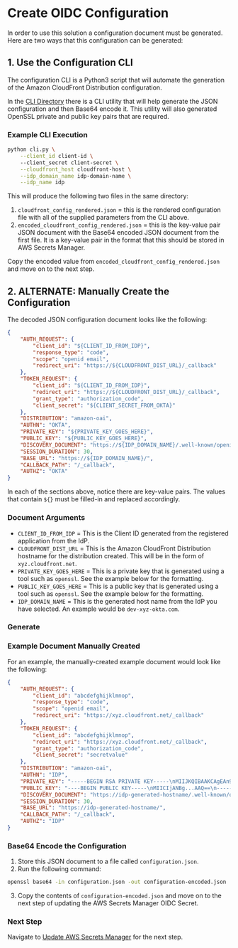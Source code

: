 # Create OIDC Configuration

In order to use this solution a configuration document must be generated. Here are two ways that this configuration can be generated:

## 1. Use the Configuration CLI

The configuration CLI is a Python3 script that will automate the generation of the Amazon CloudFront Distribution configuration. 

In the [CLI Directory](../cli) there is a CLI utility that will help generate the JSON configuration and then Base64 encode it. This utility will also generated OpenSSL private and public key pairs that are required.

### Example CLI Execution

```sh
python cli.py \
	--client_id client-id \ 
	--client_secret client-secret \
	--cloudfront_host cloudfront-host \
	--idp_domain_name idp-domain-name \
	--idp_name idp
```

This will produce the following two files in the same directory:
1. `cloudfront_config_rendered.json` = this is the rendered configuration file with all of the supplied parameters from the CLI above.
2. `encoded_cloudfront_config_rendered.json` = this is the key-value pair JSON document with the Base64 encoded JSON document from the first file. It is a key-value pair in the format that this should be stored in AWS Secrets Manager.

Copy the encoded value from `encoded_cloudfront_config_rendered.json` and move on to the next step.

## 2. ALTERNATE: Manually Create the Configuration

The decoded JSON configuration document looks like the following:

```json
{
	"AUTH_REQUEST": {
		"client_id": "${CLIENT_ID_FROM_IDP}",
		"response_type": "code",
		"scope": "openid email",
		"redirect_uri": "https://${CLOUDFRONT_DIST_URL}/_callback"
	},
	"TOKEN_REQUEST": {
		"client_id": "${CLIENT_ID_FROM_IDP}",
		"redirect_uri": "https://${CLOUDFRONT_DIST_URL}/_callback",
		"grant_type": "authorization_code",
		"client_secret": "${CLIENT_SECRET_FROM_OKTA}"
	},
	"DISTRIBUTION": "amazon-oai",
	"AUTHN": "OKTA",
	"PRIVATE_KEY": "${PRIVATE_KEY_GOES_HERE}",
	"PUBLIC_KEY": "${PUBLIC_KEY_GOES_HERE}",
	"DISCOVERY_DOCUMENT": "https://${IDP_DOMAIN_NAME}/.well-known/openid-configuration",
	"SESSION_DURATION": 30,
	"BASE_URL": "https://${IDP_DOMAIN_NAME}/",
	"CALLBACK_PATH": "/_callback",
	"AUTHZ": "OKTA"
}
```

In each of the sections above, notice there are key-value pairs. The values that contain `${}` must be filled-in and replaced accordingly. 

### Document Arguments

- `CLIENT_ID_FROM_IDP` = This is the Client ID generated from the registered application from the IdP.
- `CLOUDFRONT_DIST_URL` = This is the Amazon CloudFront Distribution hostname for the distribution created. This will be in the form of `xyz.cloudfront.net`.
- `PRIVATE_KEY_GOES_HERE` = This is a private key that is generated using a tool such as `openssl`. See the example below for the formatting.
- `PUBLIC_KEY_GOES_HERE` = This is a public key that is generated using a tool such as `openssl`. See the example below for the formatting.
- `IDP_DOMAIN_NAME` = This is the generated host name from the IdP you have selected. An example would be `dev-xyz-okta.com`.

### Generate 

### Example Document Manually Created

For an example, the manually-created example document would look like the following:


```json
{
	"AUTH_REQUEST": {
		"client_id": "abcdefghijklmnop",
		"response_type": "code",
		"scope": "openid email",
		"redirect_uri": "https://xyz.cloudfront.net/_callback"
	},
	"TOKEN_REQUEST": {
		"client_id": "abcdefghijklmnop",
		"redirect_uri": "https://xyz.cloudfront.net/_callback",
		"grant_type": "authorization_code",
		"client_secret": "secretvalue"
	},
	"DISTRIBUTION": "amazon-oai",
	"AUTHN": "IDP",
	"PRIVATE_KEY": "-----BEGIN RSA PRIVATE KEY-----\nMIIJKQIBAAKCAgEAn9XzZ+C...xzU\n-----END RSA PRIVATE KEY-----\n",
	"PUBLIC_KEY": "----BEGIN PUBLIC KEY-----\nMIICIjANBg...AAQ==\n-----END PUBLIC KEY-----\n",
	"DISCOVERY_DOCUMENT": "https://idp-generated-hostname/.well-known/openid-configuration",
	"SESSION_DURATION": 30,
	"BASE_URL": "https://idp-generated-hostname/",
	"CALLBACK_PATH": "/_callback",
	"AUTHZ": "IDP"
}
```
### Base64 Encode the Configuration

1. Store this JSON document to a file called `configuration.json`. 
2. Run the following command:
```sh
openssl base64 -in configuration.json -out configuration-encoded.json
```
3. Copy the contents of `configuration-encoded.json` and move on to the next step of updating the AWS Secrets Manager OIDC Secret.


### Next Step

Navigate to [Update AWS Secrets Manager](secretsmanager.md) for the next step.
